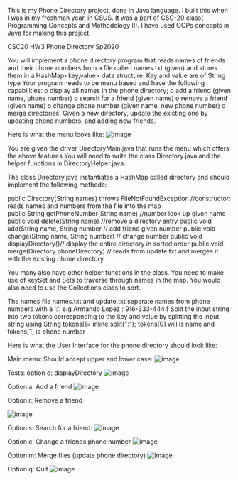 This is my Phone Directory project, done in Java language. I built this when I was in my freshman year, in CSUS. It was a part of CSC-20 class( Programming Concepts and Methodology II). I have used OOPs concepts in Java for making this project.





CSC20 HW3               Phone Directory                          Sp2020 
 
You will implement a phone directory program that reads names of friends and their phone numbers from a file called names.txt (given) and stores them in a HashMap<key,value> data structure. Key and value are of String type Your program needs to be menu based and have the following capabilities: 
o	display all names in the phone directory; 
o	add a friend (given name, phone number)
o	search for a friend (given name)
o	remove a friend (given name) 
o	change phone number (given name, new phone number) 
o	merge directories. Given a new directory, update the existing one by updating phone numbers, and adding new friends.

Here is what the menu looks like:
![image](https://github.com/shauryachawla15/Phone-Directory/assets/142179616/bc536b31-0216-46f7-bf97-e1eb77623c73)

  
You are given the driver DirectoryMain.java   that runs the menu which offers the above features You will need to write the class Directory.java and the helper functions in DirectoryHelper.java.
    
The class Directory.java instantiates a HashMap called directory and should implement the following methods:       
                      


 public Directory(String names) throws FileNotFoundException 
//constructor: reads names and numbers from the file into the map       
public String getPhoneNumber(String name) //number look up given name              public void delete(String name)           //remove a directory entry 
public void add(String name, String number // add friend given number 
public void change(String name, String number)  // change number
public void displayDirectory()// display the entire directory in sorted order
public void merge(Directory phoneDirectory) // reads from update.txt and merges it with the existing phone directory. 
  
You many also have other helper functions in the class. You need to make use of keySet and Sets to traverse through names in the map. You would also need to use the Collections class to sort.

The names file names.txt and update.txt separate names from  phone numbers with a ‘:’. e.g 
            Armando Lopez : 916-333-4444 
  Split the input string into two tokens corresponding to the key and value by splitting the   input string using String tokens[]= inline.split(":");   tokens[0] will is name and tokens[1] is phone number 

Here is what the User Interface for the phone directory should look like:

Main menu: Should accept upper and lower case:
 ![image](https://github.com/shauryachawla15/Phone-Directory/assets/142179616/44ee775f-1887-4145-927c-4751ea2a530a)

 



Tests: option d:  displayDirectory
 ![image](https://github.com/shauryachawla15/Phone-Directory/assets/142179616/fb2ebbc2-c8e9-4187-a9b9-89b920073557)

    
 Option a: Add a friend
![image](https://github.com/shauryachawla15/Phone-Directory/assets/142179616/e798fb8a-0771-4df7-9d0b-df93c4374b6a)

 







Option r:  Remove a friend 

![image](https://github.com/shauryachawla15/Phone-Directory/assets/142179616/3a99f7db-9d00-4016-9a22-bc3df43c4d70)

Option s: Search for a friend:
![image](https://github.com/shauryachawla15/Phone-Directory/assets/142179616/35987296-a448-4807-a4d1-9d86b443d891)

 

Option c: Change a friends phone number
![image](https://github.com/shauryachawla15/Phone-Directory/assets/142179616/e8344871-4e92-43ba-8eb3-793efa35d9b2)

 

Option m: Merge files (update phone directory)
![image](https://github.com/shauryachawla15/Phone-Directory/assets/142179616/3b1ff251-2db3-44f1-bca7-bcceec0d3f52)


 


Option q: Quit 
![image](https://github.com/shauryachawla15/Phone-Directory/assets/142179616/45b7c553-3598-463a-ad21-dd3a72b97424)

 
